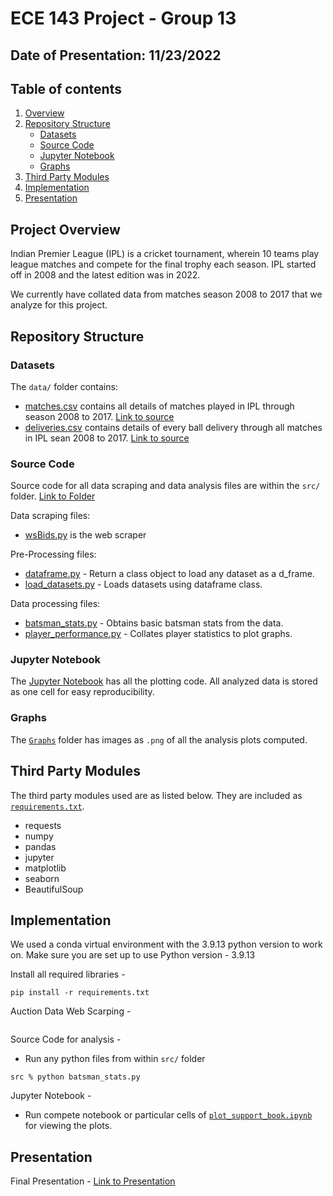 # ECE 143 Project - Group 13 
## Date of Presentation: 11/23/2022

## Table of contents

1. [Overview](#ProjectOverview)
2. [Repository Structure](#RepositoryStructure)
    - [Datasets](#Datasets)
    - [Source Code](#SourceCode)
    - [Jupyter Notebook](#JupyterNotebook)
    - [Graphs](#Graphs)
3. [Third Party Modules](#ThirdPartymodules)
5. [Implementation](#Implementation)
6. [Presentation](#Presentation)

## Project Overview
Indian Premier League (IPL) is a cricket tournament, wherein 10 teams play league matches and compete for the final trophy each season. IPL started off in 2008 and the latest edition was in 2022.

We currently have collated data from matches season 2008 to 2017 that we analyze for this project.

## Repository Structure
### Datasets
The `data/` folder contains:
- [matches.csv](/data/matches.csv) contains all details of matches played in IPL through season 2008 to 2017. [Link to source](https://www.kaggle.com/code/ambarish/exploratory-data-analysis-ipl)
- [deliveries.csv](/data/deliveries.csv) contains details of every ball delivery through all matches in IPL sean 2008 to 2017. [Link to source](https://www.kaggle.com/code/ambarish/exploratory-data-analysis-ipl)

### Source Code
Source code for all data scraping and data analysis files are within the `src/` folder. [Link to Folder](src/)

Data scraping files:
- [wsBids.py](src/wsBids.py) is the web scraper

Pre-Processing files:
- [dataframe.py](src/dataframe.py) - Return a class object to load any dataset as a d_frame.
- [load_datasets.py](src/load_datasets.py) - Loads datasets using dataframe class.

Data processing files:
- [batsman_stats.py](src/batsman_stats.py) - Obtains basic batsman stats from the data.
- [player_performance.py](src/player_performance.py) - Collates player statistics to plot graphs.


### Jupyter Notebook
The [Jupyter Notebook](src/plot_support_book.ipynb) has all the plotting code. All analyzed data is stored as one cell for easy reproducibility. 

### Graphs
The [`Graphs`](graphs/) folder has images as `.png` of all the analysis plots computed.

## Third Party Modules
The third party modules used are as listed below. They are included as [`requirements.txt`](requirements.txt).
- requests
- numpy
- pandas
- jupyter
- matplotlib
- seaborn
- BeautifulSoup

## Implementation
We used a conda virtual environment with the 3.9.13 python version to work on.
Make sure you are set up to use Python version - 3.9.13

Install all required libraries -
```
pip install -r requirements.txt
```
Auction Data Web Scarping -
```
```

Source Code for analysis -
- Run any python files from within `src/` folder
```
src % python batsman_stats.py
```

Jupyter Notebook -
- Run compete notebook or particular cells of [`plot_support_book.ipynb`](src/plot_support_book.ipynb) for viewing the plots.

## Presentation
Final Presentation - [Link to Presentation](/Presentation/Presentation.pdf)
